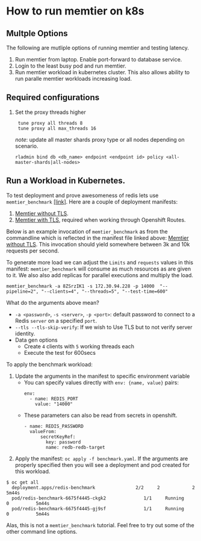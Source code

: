 # How to run memtier on k8s

## Multple Options
The following are mutliple options of running memtier and testing latency. 
1. Run memtier from laptop. Enable port-forward to database service. 
2. Login to the least busy pod and run memtier. 
3. Run memtier workload in kubernetes cluster. This also allows ability to run paralle memtier workloads increasing load. 

## Required configurations

1. Set the proxy threads higher
   ```
	tune proxy all threads 8
	tune proxy all max_threads 16
   ```
   *note*: update all master shards proxy type or all nodes depending on scenario. 
   ```
   rladmin bind db <db_name> endpoint <endpoint id> policy <all-master-shards|all-nodes>
   ```
## Run a Workload in Kubernetes. 

<a href="workload"></a>
To test deployment and prove awesomeness of redis lets use  `memtier_benchmark` <a href="https://github.com/RedisLabs/memtier_benchmark" _target="blank">[link]</a>. Here are a couple of  deployment manifests: 

1. <a href="./benchmark.yml" _target="blank">Memtier without TLS</a>.
2. <a href="./benchmark-tls.yml" _target="blank">Memtier with TLS</a>, required when working through Openshift Routes.

Below is an example invocation of `memtier_benchmark` as from the commandline which is reflected in the manifest file linked above: <a href="./benchmark.yml" _target="blank">Memtier without TLS</a>. This invocation should yield somewhere between 3k and 10k requests per second. 

To generate more load we can adjust the `Limits` and `requests` values in this manifest: `memtier_benchmark` will consume as much resources as are given to it. 
We also also add replicas for parallel executions and multiply the load. 
```
memtier_benchmark -a 8ZSrzIK1 -s 172.30.94.228 -p 14000  "--pipeline=2", "--clients=4", "--threads=5", "--test-time=600"
```
What do the arguments above mean?
* `-a <password>`, `-s <server>`, `-p <port>`: default password  to connect to a Redis `server` on a specified `port`.
* `--tls --tls-skip-verify`: If we wish to Use TLS but to not verify server identity. 
* Data gen options 
  * Create `4` clients with `5` working threads each
  * Execute the test for 600secs  

To apply the benchmark workload: 
1. Update the arguments in the manifest to specific environment variable 
   * You can specify values directly with `env: {name, value}` pairs:
      ```
      env:
        - name: REDIS_PORT
          value: "14000"
      ```
   * These parameters can also be read from secrets in openshift.  
      ```
      - name: REDIS_PASSWORD
        valueFrom:
            secretKeyRef:
              key: password
              name: redb-redb-target
      ```
2. Apply the manifest: `oc apply -f benchmark.yaml`. If the arguments are properly specified then you will see a deployment and pod created for this workload. 

```
$ oc get all
  deployment.apps/redis-benchmark               2/2     2            2           5m44s
  pod/redis-benchmark-6675f4445-ckgk2              1/1     Running             0          5m44s
  pod/redis-benchmark-6675f4445-gj9sf              1/1     Running             0          5m44s
```

Alas, this is not a `memtier_benchmark` tutorial. Feel free to try out some of the other command line options. 
